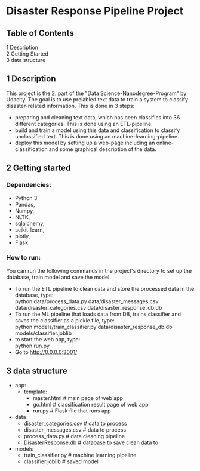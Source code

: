 # Disaster Response Pipeline Project


## Table of Contents
1 Description  
2 Getting Started  
3 data structure  
## 1 Description
This project is the 2. part of the "Data Science-Nanodegree-Program" by Udacity.
The goal is to use prelabled text data to train a system to classify disaster-related information.
This is done in 3 steps:  
- preparing and cleaning text data, which has been classifies into 36 different categories. This is done using an ETL-pipeline.  
- build and train a model using this data and classification to classify unclassified text. This is done using an machine-learning-pipeline.  
- deploy this model by setting up a web-page including an online-classification and some graphical description of the data.  
## 2 Getting started
### Dependencies:  
  - Python 3
  - Pandas,
  - Numpy,
  - NLTK,
  - sqlalchemy,
  - scikit-learn,
  - plotly,
  - Flask  
### How to run:
You can run the following commands in the project's directory to set up the database, train model and save the model.  
-  To run the ETL pipeline to clean data and store the processed data in the database, type:  
python data/process_data.py data/disaster_messages.csv data/disaster_categories.csv data/disaster_response_db.db
-  To run the ML pipeline that loads data from DB, trains classifier and saves the classifier as a pickle file, type:  
python models/train_classifier.py data/disaster_response_db.db models/classifier.joblib
-  to start the web app, type:  
python run.py
-  Go to http://0.0.0.0:3001/
## 3 data structure  
- app:  
  - template:
    - master.html # main page of web app  
    - go.html # classification result page of web app
    - run.py # Flask file that runs app
- data 
  - disaster_categories.csv # data to process  
  - disaster_messages.csv # data to process
  - process_data.py # data cleaning pipeline
  - DisasterResponse.db # database to save clean data to
- models
  - train_classifier.py # machine learning pipeline
  - classifier.joblib # saved model

